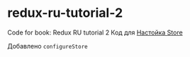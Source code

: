 # redux-ru-tutorial-2
Code for book:
Redux RU tutorial 2
Код для [Настойка Store](http://sp.carkva-gazeta.by/redux-ru-tutorial-2/sozdanie_store.html)

Добавлено ```configureStore```
